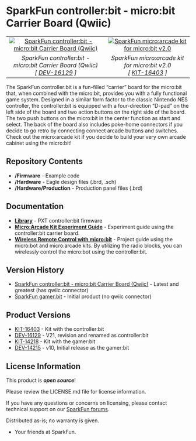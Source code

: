 SparkFun controller:bit - micro:bit Carrier Board (Qwiic)
========================================

<table class="table table-hover table-striped table-bordered">
  <tr align="center">
   <td><a href="https://www.sparkfun.com/products/16129"><img src="https://cdn.sparkfun.com//assets/parts/1/4/7/8/5/16129-SparkFun_controller-bit_-_micro-bit_Carrier_Board__Qwiic_-01.jpg" alt="SparkFun controller:bit - micro:bit Carrier Board (Qwiic)"></a></td>
   <td><a href="https://www.sparkfun.com/products/16403"><img src="https://cdn.sparkfun.com//assets/parts/1/5/1/3/4/16403-SparkFun_micro-arcade_kit_for_micro-bit_v2.0-03.jpg" alt="SparkFun micro:arcade kit for micro:bit v2.0
"></a></td>
  </tr>
  <tr align="center">
   <td><i>SparkFun controller:bit - micro:bit Carrier Board (Qwiic)<br /> [ <a href="https://www.sparkfun.com/products/16129">DEV-16129</a> ]</i></td>
   <td><i>SparkFun micro:arcade kit for micro:bit v2.0 <br />[ <a href="https://www.sparkfun.com/products/16403">KIT-16403</a> ]</i></td>
  </tr>
</table>


The SparkFun controller:bit is a fun-filled “carrier” board for the micro:bit that, when combined with the micro:bit, provides you with a fully functional game system. Designed in a similar form factor to the classic Nintendo NES controller, the controller:bit is equipped with a four-direction “D-pad” on the left side of the board and two action buttons on the right side of the board. The two push buttons on the micro:bit in the center function as start and select. The back of the board also includes poke-home connectors if you decide to go retro by connecting connect arcade buttons and switches. Check out the micro:arcade kit if you decide to build your very own arcade cabinet using the micro:bit!

Repository Contents
-------------------

* **/Firmware** - Example code 
* **/Hardware** - Eagle design files (.brd, .sch)
* **/Hardware/Production** - Production panel files (.brd)

Documentation
--------------
* **[Library](https://github.com/sparkfun/pxt-gamer-bit)** - PXT controller:bit firmware
* **[Micro:Arcade Kit Experiment Guide](https://learn.sparkfun.com/tutorials/microarcade-kit-experiment-guide/)** -  Experiment guide using the controller:bit carrier board.
* **[Wireless Remote Control with micro:bit](https://learn.sparkfun.com/tutorials/wireless-remote-control-with-microbit)** - Project guide using the micro:bot and micro:arcade kits. By utilizing the radio blocks, you can wirelessly control the micro:bot using the controller:bit.

Version History
---------------

* [SparkFun controller:bit - micro:bit Carrier Board (Qwiic)](https://www.sparkfun.com/products/16129) - Latest and greatest (has qwiic connector)
* [SparkFun gamer:bit](https://www.sparkfun.com/products/14215) - Initial product (no qwiic connector)

Product Versions
----------------

* [KIT-16403](https://www.sparkfun.com/products/16403) - Kit with the controller:bit
* [DEV-16129](https://www.sparkfun.com/products/16129) - V21, revision and renamed as controller:bit
* [KIT-14218](https://www.sparkfun.com/products/14218) - Kit with the gamer:bit
* [DEV-14215](https://www.sparkfun.com/products/14215) - v10, Initial release as the gamer:bit


License Information
-------------------

This product is _**open source**_! 

Please review the LICENSE.md file for license information. 

If you have any questions or concerns on licensing, please contact technical support on our [SparkFun forums](https://forum.sparkfun.com/viewforum.php?f=152).

Distributed as-is; no warranty is given.

- Your friends at SparkFun.


